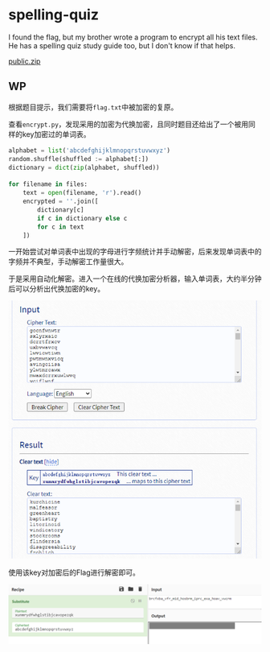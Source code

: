 # spelling-quiz

I found the flag, but my brother wrote a program to encrypt all his text files. He has a spelling quiz study guide too, but I don't know if that helps.

[public.zip](https://artifacts.picoctf.net/picoMini+by+redpwn/Cryptography/spelling-quiz/public.zip)

## WP

根据题目提示，我们需要将`flag.txt`中被加密的复原。

查看`encrypt.py`，发现采用的加密为代换加密，且同时题目还给出了一个被用同样的key加密过的单词表。

```python
alphabet = list('abcdefghijklmnopqrstuvwxyz')
random.shuffle(shuffled := alphabet[:])
dictionary = dict(zip(alphabet, shuffled))

for filename in files:
    text = open(filename, 'r').read()
    encrypted = ''.join([
        dictionary[c]
        if c in dictionary else c
        for c in text
    ])
```

一开始尝试对单词表中出现的字母进行字频统计并手动解密，后来发现单词表中的字频并不典型，手动解密工作量很大。

于是采用自动化解密。进入一个在线的代换加密分析器，输入单词表，大约半分钟后可以分析出代换加密的key。

![image-20210707012435658](spelling-quiz.assets/image-20210707012435658.png)

使用该key对加密后的Flag进行解密即可。

![image-20210707012458720](spelling-quiz.assets/image-20210707012458720.png)